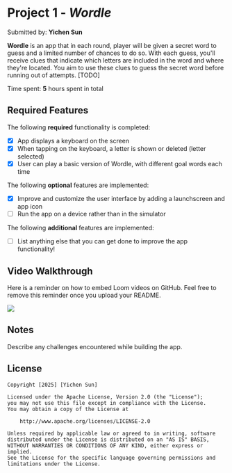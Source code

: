# Project 1 - *Wordle*

Submitted by: **Yichen Sun**

**Wordle** is an app that in each round, player will be given a secret word to guess and a limited number of chances to do so. With each guess, you'll receive clues that indicate which letters are included in the word and where they're located. You aim to use these clues to guess the secret word before running out of attempts. [TODO] 

Time spent: **5** hours spent in total

## Required Features

The following **required** functionality is completed:

- [x] App displays a keyboard on the screen
- [x] When tapping on the keyboard, a letter is shown or deleted (letter selected)
- [x] User can play a basic version of Wordle, with different goal words each time

The following **optional** features are implemented:

- [x] Improve and customize the user interface by adding a launchscreen and app icon
- [ ] Run the app on a device rather than in the simulator

The following **additional** features are implemented:

- [ ] List anything else that you can get done to improve the app functionality!

## Video Walkthrough

Here is a reminder on how to embed Loom videos on GitHub. Feel free to remove this reminder once you upload your README. 


<div>
    <a href="https://www.loom.com/share/6abf59c311b3433287a5c0f364da5d64">
      <img style="max-width:300px;" src="https://cdn.loom.com/sessions/thumbnails/6abf59c311b3433287a5c0f364da5d64-79c79f5b31abf08a-full-play.gif">
    </a>
</div>



## Notes

Describe any challenges encountered while building the app.

## License

    Copyright [2025] [Yichen Sun]

    Licensed under the Apache License, Version 2.0 (the "License");
    you may not use this file except in compliance with the License.
    You may obtain a copy of the License at

        http://www.apache.org/licenses/LICENSE-2.0

    Unless required by applicable law or agreed to in writing, software
    distributed under the License is distributed on an "AS IS" BASIS,
    WITHOUT WARRANTIES OR CONDITIONS OF ANY KIND, either express or implied.
    See the License for the specific language governing permissions and
    limitations under the License.
